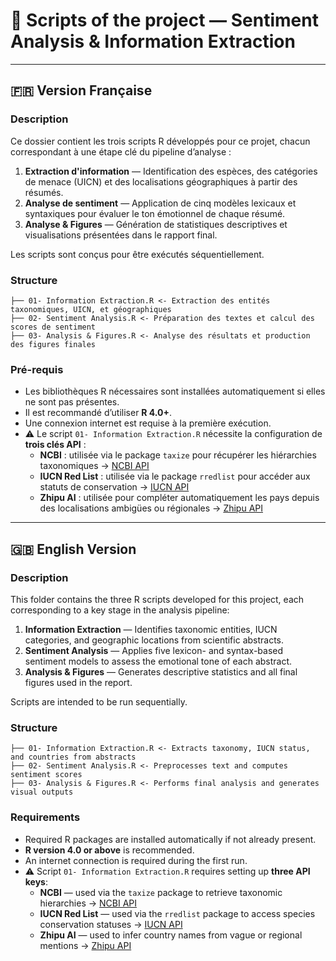 # 📜 Scripts of the project — Sentiment Analysis & Information Extraction

------------------------------------------------------------------------

## 🇫🇷 Version Française

### Description

Ce dossier contient les trois scripts R développés pour ce projet, chacun correspondant à une étape clé du pipeline d’analyse :

1.  **Extraction d'information** — Identification des espèces, des catégories de menace (UICN) et des localisations géographiques à partir des résumés.
2.  **Analyse de sentiment** — Application de cinq modèles lexicaux et syntaxiques pour évaluer le ton émotionnel de chaque résumé.
3.  **Analyse & Figures** — Génération de statistiques descriptives et visualisations présentées dans le rapport final.

Les scripts sont conçus pour être exécutés séquentiellement.

### Structure

```         
├── 01- Information Extraction.R <- Extraction des entités taxonomiques, UICN, et géographiques
├── 02- Sentiment Analysis.R <- Préparation des textes et calcul des scores de sentiment
├── 03- Analysis & Figures.R <- Analyse des résultats et production des figures finales
```

### Pré-requis

-   Les bibliothèques R nécessaires sont installées automatiquement si elles ne sont pas présentes.
-   Il est recommandé d’utiliser **R 4.0+**.
-   Une connexion internet est requise à la première exécution.
-   ⚠️ Le script `01- Information Extraction.R` nécessite la configuration de **trois clés API** :
    -   **NCBI** : utilisée via le package `taxize` pour récupérer les hiérarchies taxonomiques → [NCBI API](https://support.nlm.nih.gov/kbArticle/?pn=KA-05317)
    -   **IUCN Red List** : utilisée via le package `rredlist` pour accéder aux statuts de conservation → [IUCN API](https://api.iucnredlist.org/)
    -   **Zhipu AI** : utilisée pour compléter automatiquement les pays depuis des localisations ambigües ou régionales → [Zhipu API](https://open.bigmodel.cn/dev/api#%E8%AF%AD%E4%B9%89%E7%90%86%E8%A7%A3%E7%BB%93%E6%9E%84%E5%88%86%E6%9E%90)

------------------------------------------------------------------------

## 🇬🇧 English Version

### Description

This folder contains the three R scripts developed for this project, each corresponding to a key stage in the analysis pipeline:

1.  **Information Extraction** — Identifies taxonomic entities, IUCN categories, and geographic locations from scientific abstracts.
2.  **Sentiment Analysis** — Applies five lexicon- and syntax-based sentiment models to assess the emotional tone of each abstract.
3.  **Analysis & Figures** — Generates descriptive statistics and all final figures used in the report.

Scripts are intended to be run sequentially.

### Structure

```         
├── 01- Information Extraction.R <- Extracts taxonomy, IUCN status, and countries from abstracts
├── 02- Sentiment Analysis.R <- Preprocesses text and computes sentiment scores
├── 03- Analysis & Figures.R <- Performs final analysis and generates visual outputs
```

### Requirements

-   Required R packages are installed automatically if not already present.
-   **R version 4.0 or above** is recommended.
-   An internet connection is required during the first run.
-   ⚠️ Script `01- Information Extraction.R` requires setting up **three API keys**:
    -   **NCBI** — used via the `taxize` package to retrieve taxonomic hierarchies → [NCBI API](https://support.nlm.nih.gov/kbArticle/?pn=KA-05317)
    -   **IUCN Red List** — used via the `rredlist` package to access species conservation statuses → [IUCN API](https://api.iucnredlist.org/)
    -   **Zhipu AI** — used to infer country names from vague or regional mentions → [Zhipu API](https://open.bigmodel.cn/dev/api#%E8%AF%AD%E4%B9%89%E7%90%86%E8%A7%A3%E7%BB%93%E6%9E%84%E5%88%86%E6%9E%90)

